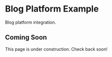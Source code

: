 # Blog Platform Example

Blog platform integration.

## Coming Soon

This page is under construction. Check back soon!

